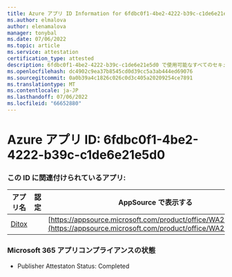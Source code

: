 ```yaml
---
title: Azure アプリ ID Information for 6fdbc0f1-4be2-4222-b39c-c1de6e21e5d0
ms.author: elmalova
author: elenamalova
manager: tonybal
ms.date: 07/06/2022
ms.topic: article
ms.service: attestation
certification_type: attested
description: 6fdbc0f1-4be2-4222-b39c-c1de6e21e5d0 で使用可能なすべてのセキュリティとコンプライアンス情報。
ms.openlocfilehash: dc4902c9ea37b8545cd0d39cc5a3ab444ed69076
ms.sourcegitcommit: 0a0b39a4c1826c026c0d3c405a20209254ce7891
ms.translationtype: MT
ms.contentlocale: ja-JP
ms.lasthandoff: 07/06/2022
ms.locfileid: "66652880"
---
```

# <a name="azure-app-id-6fdbc0f1-4be2-4222-b39c-c1de6e21e5d0"></a>Azure アプリ ID: 6fdbc0f1-4be2-4222-b39c-c1de6e21e5d0


### <a name="apps-associated-with-this-id"></a>この ID に関連付けられているアプリ:
| **アプリ名** | **認定** | **AppSource で表示する** |
|--------------|---------------|-----------------------|
| [Ditox](../forward/WA200004193.md) |  | [https://appsource.microsoft.com/product/office/WA200004193](https://appsource.microsoft.com/product/office/WA200004193) |

### <a name="microsoft-365-app-compliance-status"></a>Microsoft 365 アプリコンプライアンスの状態
- Publisher Attestaton Status: Completed
